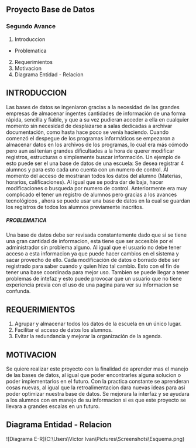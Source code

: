 ## Proyecto Base de Datos
### Segundo Avance

1. Introduccion
- Problematica
2. Requerimientos
3. Motivacion
4. Diagrama Entidad - Relacion




## INTRODUCCION
Las bases de datos se ingeniaron gracias a la necesidad de las grandes empresas de almacenar ingentes cantidades de información de una forma rápida, sencilla y fiable, y que a su vez pudieran acceder a ella en cualquier momento sin necesidad de desplazarse a salas dedicadas a archivar documentación, como hasta hace poco se venía haciendo.
Cuando comenzó el despegue de los programas informáticos se empezaron a almacenar datos en los archivos de los programas, lo cual era más cómodo pero aun así tenían grandes dificultades a la hora de querer modificar registros, estructuras o simplemente buscar información.
Un ejemplo de esto puede ser el una base de datos de una escuela:
Se desea registrar 4 alumnos y para esto cada uno cuenta con un numero de control. Al momento del acceso de mostraran todos los datos del alumno (Materias, horarios, calificaciones). Al igual que se podra dar de baja, hacer modificaciones o busqueda por numero de control. 
Anteriormente era muy complicado el tener un registro de alumnos pero gracias a los avances tecnológicos , ahora se puede usar una base de datos en la cual se guardan los registros de todos los alumnos previamente inscritos.

##### PROBLEMATICA
Una base de datos debe ser revisada constantemente dado que si se tiene una gran cantidad de informacion, esta tiene que ser accesible por el administrador sin problema alguno. Al igual que el usuario no debe tener acceso a esta informacion ya que puede hacer cambios en el sistema y sacar provecho de ello. Cada modificación de datos o borrado debe ser registrado para saber cuando y quien hizo tal cambio. Esto con el fin de tener una base coordinada para mejor uso. Tambien se puede llegar a tener problemas de intefaz y esto puede provocar que un usuario que no tiene experiencia previa con el uso de una pagina para ver su informacion se confunda. 



## REQUERIMIENTOS
1. Agrupar y almacenar todos los datos de la escuela en un único lugar.
2. Facilitar el acceso de datos los alumnos.
3. Evitar la redundancia y mejorar la organización de la agenda.

## MOTIVACION
Se quiere realizar este proyecto con la finalidad de aprender mas el manejo de las bases de datos, al igual que poder encontrarles alguna solucion o poder implementarlos en el futuro. Con la practica constante se aprenderan cosas nuevas, al igual que la retroalimentacion  dara nuevas ideas para asi poder optimizar nuestra base de datos. Se mejorara la interfaz y se ayudara a los alumnos con en manejo de su informacion si es que este proyecto se llevara a grandes escalas en un futuro.


## Diagrama Entidad - Relacion

![Diagrama E-R](C:\Users\Victor Ivan\Pictures\Screenshots\Esquema.png)
